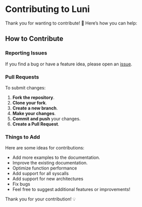 # Contributing to Luni

Thank you for wanting to contribute! 🎉 Here’s how you can help:

## How to Contribute

### Reporting Issues
If you find a bug or have a feature idea, please open an [issue](https://github.com/7klu/luni/issues).  

### Pull Requests
To submit changes:
1. **Fork the repository**.
2. **Clone your fork**.
3. **Create a new branch**.
4. **Make your changes**.
5. **Commit and push** your changes.
6. **Create a Pull Request**.

### Things to Add
Here are some ideas for contributions:
- Add more examples to the documentation.
- Improve the existing documentation.
- Optimize function performance
- Add support for all syscalls
- Add support for new architectures
- Fix bugs
- Feel free to suggest additional features or improvements!

Thank you for your contribution! 💡
